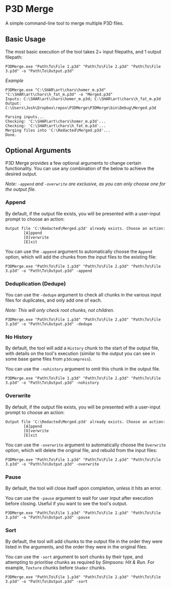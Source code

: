 # P3D Merge
A simple command-line tool to merge multiple P3D files.

## Basic Usage
The most basic execution of the tool takes 2+ input filepaths, and 1 output filepath:

`P3DMerge.exe "Path\To\File 1.p3d" "Path\To\File 2.p3d" "Path\To\File 3.p3d" -o "Path\To\Output.p3d"`

*Example*
```
P3DMerge.exe "C:\SHAR\art\chars\homer_m.p3d" "C:\SHAR\art\chars\h_fat_m.p3d" -o "Merged.p3d"
Inputs: C:\SHAR\art\chars\homer_m.p3d; C:\SHAR\art\chars\h_fat_m.p3d
Output: C:\Users\Josh\Dropbox\repos\P3DMerge\P3DMerge\bin\Debug\Merged.p3d

Parsing inputs...
Checking: 'C:\SHAR\art\chars\homer_m.p3d'...
Checking: 'C:\SHAR\art\chars\h_fat_m.p3d'...
Merging files into 'C:\Redacted\Merged.p3d'...
Done.
```

## Optional Arguments
P3D Merge provides a few optional arguments to change certain functionality. You can use any combination of the below to achieve the desired output.

*Note: `-append` and `-overwrite` are exclusive, as you can only choose one for the output file.*

### Append
By default, if the output file exists, you will be presented with a user-input prompt to choose an action:
```
Output file 'C:\Redacted\Merged.p3d' already exists. Choose an action:
        [A]ppend
        [O]verwrite
        [E]xit
```
You can use the `-append` argument to automatically choose the `Append` option, which will add the chunks from the input files to the existing file:

`P3DMerge.exe "Path\To\File 1.p3d" "Path\To\File 2.p3d" "Path\To\File 3.p3d" -o "Path\To\Output.p3d" -append`

### Deduplication (Dedupe)
You can use the `-dedupe` argument to check all chunks in the various input files for duplicates, and only add one of each.

*Note: This will only check root chunks, not children.*

`P3DMerge.exe "Path\To\File 1.p3d" "Path\To\File 2.p3d" "Path\To\File 3.p3d" -o "Path\To\Output.p3d" -dedupe`

### No History
By default, the tool will add a `History` chunk to the start of the output file, with details on the tool's execution (similar to the output you can see in some base game files from `p3dcompress`).

You can use the `-nohistory` argument to omit this chunk in the output file.

`P3DMerge.exe "Path\To\File 1.p3d" "Path\To\File 2.p3d" "Path\To\File 3.p3d" -o "Path\To\Output.p3d" -nohistory`

### Overwrite
By default, if the output file exists, you will be presented with a user-input prompt to choose an action:
```
Output file 'C:\Redacted\Merged.p3d' already exists. Choose an action:
        [A]ppend
        [O]verwrite
        [E]xit
```
You can use the `-overwrite` argument to automatically choose the `Overwrite` option, which will delete the original file, and rebuild from the input files:

`P3DMerge.exe "Path\To\File 1.p3d" "Path\To\File 2.p3d" "Path\To\File 3.p3d" -o "Path\To\Output.p3d" -overwrite`

### Pause
By default, the tool will close itself upon completion, unless it hits an error.

You can use the `-pause` argument to wait for user input after execution before closing. Useful if you want to see the tool's output.

`P3DMerge.exe "Path\To\File 1.p3d" "Path\To\File 2.p3d" "Path\To\File 3.p3d" -o "Path\To\Output.p3d" -pause`

### Sort
By default, the tool will add chunks to the output file in the order they were listed in the arguments, and the order they were in the original files.

You can use the `-sort` argument to sort chunks by their type, and attempting to prioritise chunks as required by *Simpsons: Hit & Run*. For example, `Texture` chunks before `Shader` chunks.

`P3DMerge.exe "Path\To\File 1.p3d" "Path\To\File 2.p3d" "Path\To\File 3.p3d" -o "Path\To\Output.p3d" -sort`
